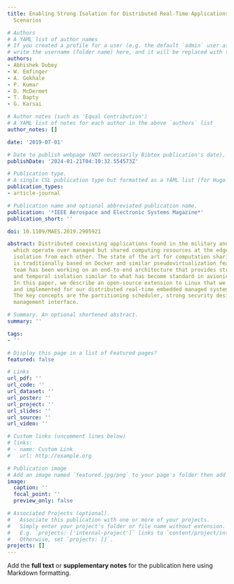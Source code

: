 ```yaml
---
title: Enabling Strong Isolation for Distributed Real-Time Applications in Edge Computing
  Scenarios

# Authors
# A YAML list of author names
# If you created a profile for a user (e.g. the default `admin` user at `content/authors/admin/`), 
# write the username (folder name) here, and it will be replaced with their full name and linked to their profile.
authors:
- Abhishek Dubey
- W. Emfinger
- A. Gokhale
- P. Kumar
- D. McDermet
- T. Bapty
- G. Karsai

# Author notes (such as 'Equal Contribution')
# A YAML list of notes for each author in the above `authors` list
author_notes: []

date: '2019-07-01'

# Date to publish webpage (NOT necessarily Bibtex publication's date).
publishDate: '2024-01-21T04:10:32.554573Z'

# Publication type.
# A single CSL publication type but formatted as a YAML list (for Hugo requirements).
publication_types:
- article-journal

# Publication name and optional abbreviated publication name.
publication: '*IEEE Aerospace and Electronic Systems Magazine*'
publication_short: ''

doi: 10.1109/MAES.2019.2905921

abstract: Distributed coexisting applications found in the military and space domains,
  which operate over managed but shared computing resources at the edge require strong
  isolation from each other. The state of the art for computation sharing at the edge
  is traditionally based on Docker and similar pseudovirtualization features. Our
  team has been working on an end-to-end architecture that provides strong spatial
  and temporal isolation similar to what has become standard in avionics communities.
  In this paper, we describe an open-source extension to Linux that we have designed
  and implemented for our distributed real-time embedded managed systems (DREMS) architecture.
  The key concepts are the partitioning scheduler, strong security design, and a health
  management interface.

# Summary. An optional shortened abstract.
summary: ''

tags:
- ''

# Display this page in a list of Featured pages?
featured: false

# Links
url_pdf: ''
url_code: ''
url_dataset: ''
url_poster: ''
url_project: ''
url_slides: ''
url_source: ''
url_video: ''

# Custom links (uncomment lines below)
# links:
# - name: Custom Link
#   url: http://example.org

# Publication image
# Add an image named `featured.jpg/png` to your page's folder then add a caption below.
image:
  caption: ''
  focal_point: ''
  preview_only: false

# Associated Projects (optional).
#   Associate this publication with one or more of your projects.
#   Simply enter your project's folder or file name without extension.
#   E.g. `projects: ['internal-project']` links to `content/project/internal-project/index.md`.
#   Otherwise, set `projects: []`.
projects: []
---
```


Add the **full text** or **supplementary notes** for the publication here using Markdown formatting.
